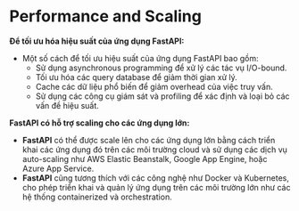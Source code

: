 # Performance and Scaling

**Để tối ưu hóa hiệu suất của ứng dụng FastAPI:**

* Một số cách để tối ưu hiệu suất của ứng dụng FastAPI bao gồm:
  * Sử dụng asynchronous programming để xử lý các tác vụ I/O-bound.
  * Tối ưu hóa các query database để giảm thời gian xử lý.
  * Cache các dữ liệu phổ biến để giảm overhead của việc truy vấn.
  * Sử dụng các công cụ giám sát và profiling để xác định và loại bỏ các vấn đề hiệu suất.

**FastAPI có hỗ trợ scaling cho các ứng dụng lớn:**

* **FastAPI** có thể được scale lên cho các ứng dụng lớn bằng cách triển khai các ứng dụng đó trên các môi trường cloud và sử dụng các dịch vụ auto-scaling như AWS Elastic Beanstalk, Google App Engine, hoặc Azure App Service.&#x20;
* **FastAPI** cũng tương thích với các công nghệ như Docker và Kubernetes, cho phép triển khai và quản lý ứng dụng trên các môi trường lớn như các hệ thống containerized và orchestration.
